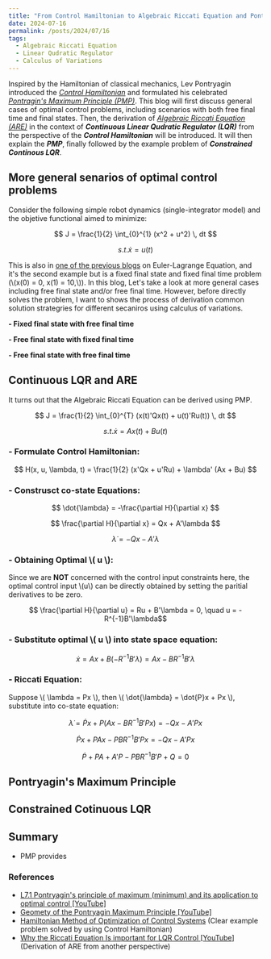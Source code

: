 ```yaml
---
title: "From Control Hamiltonian to Algebraic Riccati Equation and Pontryagin's Maximum Principle"
date: 2024-07-16
permalink: /posts/2024/07/16
tags:
  - Algebraic Riccati Equation
  - Linear Qudratic Regulator
  - Calculus of Variations
---
```

Inspired by the Hamiltonian of classical mechanics, Lev Pontryagin introduced the [_Control Hamiltonian_](https://en.wikipedia.org/wiki/Hamiltonian_(control_theory)) and formulated his celebrated [_Pontragin's Maximum Principle (PMP)_](https://en.wikipedia.org/wiki/Pontryagin%27s_maximum_principle). This blog will first discuss general cases of optimal control problems, including scenarios with both free final time and final states. Then, the derivation of [_Algebraic Riccati Equation (ARE)_](https://en.wikipedia.org/wiki/Algebraic_Riccati_equation) in the context of **_Continuous Linear Qudratic Regulator (LQR)_** from the perspective of the **_Control Hamiltonian_** will be introduced. It will then explain the **_PMP_**, finally followed by the example problem of **_Constrained Continous LQR_**.

## More general senarios of optimal control problems

Consider the following simple robot dynamics (single-integrator model) and the objetive functional aimed to minimize:

$$ J = \frac{1}{2} \int_{0}^{1} (x^2 + u^2) \, dt $$

$$ s.t. \dot{x} = u(t)$$

This is also in [one of the previous blogs](https://lihanlian.github.io/posts/2024/06/30) on Euler-Lagrange Equation, and it's the second example but is a fixed final state and fixed final time problem (\\(x(0) = 0, x(1) = 10,\\)). In this blog, Let's take a look at more general cases including free final state and/or free final time. However, before directly solves the problem, I want to shows the process of derivation common solution strategries for different secaniros using calculus of variations.



**- Fixed final state with free final time**

**- Free final state with fixed final time**

**- Free final state with free final time**

## Continuous LQR and ARE

It turns out that the Algebraic Riccati Equation can be derived using PMP.

$$ J = \frac{1}{2} \int_{0}^{T} (x(t)'Qx(t) + u(t)'Ru(t)) \, dt $$
 
$$ s.t. \dot{x} = Ax(t) + Bu(t) $$

### - Formulate Control Hamiltonian:

$$ H(x, u, \lambda, t) = \frac{1}{2} (x'Qx + u'Ru) + \lambda' (Ax + Bu) $$

### - Construsct co-state Equations:

$$ \dot{\lambda} = -\frac{\partial H}{\partial x} $$

$$ \frac{\partial H}{\partial x} = Qx + A'\lambda $$

$$ \dot{\lambda} = -Qx - A'\lambda $$

### - Obtaining Optimal \\( u \\):

Since we are __NOT__ concerned with the control input constraints here, the optimal control input \\(u\\) can be directly obtained by setting the paritial derivatives to be zero.

$$ \frac{\partial H}{\partial u} = Ru + B'\lambda = 0, \quad  u = -R^{-1}B'\lambda$$

### - Substitute optimal \\( u \\) into state space equation:

$$ \dot{x} = Ax + B(-R^{-1}B'\lambda) = Ax - BR^{-1}B'\lambda $$

### - Riccati Equation:

Suppose \\( \lambda = Px \\), then \\( \dot{\lambda} = \dot{P}x + Px \\), substitute into co-state equation: 

$$ \dot{\lambda} = \dot{P}x + P(Ax - BR^{-1}B'Px) = -Qx - A'Px $$

$$ \dot{P}x + PAx - PBR^{-1}B'Px = -Qx - A'Px $$

$$ \dot{P} + PA + A'P - PBR^{-1}B'P + Q = 0 $$

## Pontryagin's Maximum Principle

## Constrained Cotinuous LQR

## Summary
 - PMP provides 

### References
 - [L7.1 Pontryagin's principle of maximum (minimum) and its application to optimal control [YouTube]](https://www.youtube.com/watch?v=Bxc4iy2xUjc&list=PLMLojHoA_QPmRiPotD_TnfdUkglTexuqm&index=16&t=1s)
 - [Geomety of the Pontryagin Maximum Principle  [YouTube]](https://www.youtube.com/watch?v=V04N9X3NxYA&t=9s)
 - [Hamiltonian Method of Optimization of Control Systems](https://www.youtube.com/watch?v=r-fscDKfeUs) (Clear example problem solved by using Control Hamiltonian)
 - [Why the Riccati Equation Is important for LQR Control [YouTube]](https://www.youtube.com/watch?v=ZktL3YjTbB4) (Derivation of ARE from another perspective)
<!-- Let \\((X, L)\\) be a real dynamical system with \\(n\\) degrees of freedom. Here \\(X\\) is the [configuration space](https://en.wikipedia.org/wiki/Configuration_space) and \\(L = L(t, q(t), \dot{q}(t))\\) the [Lagrangian](https://en.wikipedia.org/wiki/Lagrangian_mechanics), i.e. a smooth real-valued function such that \\(q(t) \in X\\), and \\(\dot{q}(t)\\) is an \\(n\\)-dimensional "vector of speed". (For those familiar with [differential geometry](https://en.wikipedia.org/wiki/Differential_geometry), \\(X\\) is a [smooth manifold](https://en.wikipedia.org/wiki/Smooth_manifold), and \\(L : \mathbb{R} \times TX \to \mathbb{R}\\), where \\(TX\\) is the [tangent bundle](https://en.wikipedia.org/wiki/Tangent_bundle) of \\(X\\)). -->

<!-- | Derivative                           | Description                                                                 | Ease         |
|--------------------------------------|-----------------------------------------------------------------------------|--------------|
| \\( \frac{\partial L}{\partial z(t_1)} \\) | Gradient of loss with respect to output.                                      | Easy         |
| \\( \frac{dz(t_1)}{d\theta} \\)      | Jacobian of output with respect to params.                                   | Not easy     |
| \\( \lambda(t) \\)                   | Derivative of lambda, a vector, with respect to time.                         | Easy         |
| \\( \lambda(t) \frac{\partial f}{\partial z} \\) | vector-Jacobian Product. Can compute with reverse mode autodiff without explicitly constructing Jacobian \\( \frac{\partial f}{\partial z} \\). | Easy         |
| \\( \frac{dz(t)}{d\theta} \\)        | Jacobian of arbitrary layer with respect to params.                           | Not easy     |
| \\( \lambda(t) \frac{\partial f}{\partial \theta} \\) | vector-Jacobian Product. Can compute with reverse mode autodiff without explicitly constructing Jacobian \\( \frac{\partial f}{\partial \theta} \\). | Easy         |

So we see that (10) requires calculating \\( \frac{dz(t)}{d\theta} \\) at the very last point in time \\( t_1 \\) (output layer) and possibly any general point in time \\( t \\) (arbitrary hidden layer). That is exactly what we're trying to avoid!

Can we get rid of \\( \frac{dz(t)}{d\theta} \\) from (10) by making a judicious choice of \\( \lambda(t) \\)? 🧐 -->
